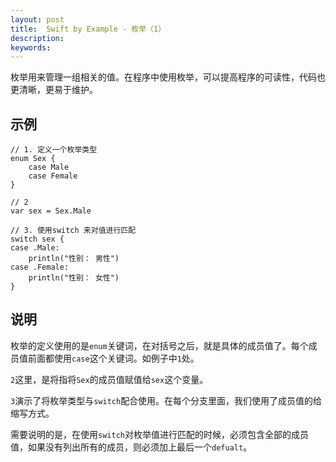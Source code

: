 ```yaml
---
layout: post
title:  Swift by Example - 枚举（1）
description:
keywords:
---
```

枚举用来管理一组相关的值。在程序中使用枚举，可以提高程序的可读性，代码也更清晰，更易于维护。

## 示例

```
// 1. 定义一个枚举类型
enum Sex {
	case Male
	case Female
}

// 2
var sex = Sex.Male

// 3. 使用switch 来对值进行匹配
switch sex {
case .Male:
	println("性别： 男性")
case .Female: 
	println("性别： 女性")
}
```

## 说明

枚举的定义使用的是`enum`关键词，在对括号之后，就是具体的成员值了。每个成员值前面都使用`case`这个关键词。如例子中`1`处。

`2`这里，是将指将`Sex`的成员值赋值给`sex`这个变量。

`3`演示了将枚举类型与`switch`配合使用。在每个分支里面，我们使用了成员值的给缩写方式。

需要说明的是，在使用`switch`对枚举值进行匹配的时候，必须包含全部的成员值，如果没有列出所有的成员，则必须加上最后一个`defualt`。

